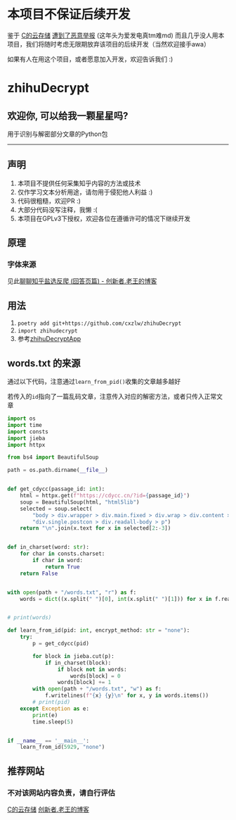 # 本项目不保证后续开发

鉴于
[C的云存储](http://mp.weixin.qq.com/profile?src=3&timestamp=1685724428&ver=1&signature=7aX47yuLgfUkD8Svf3OTJIfL1kDRq1T2R-7kv3utqF0hFsn49dRHWMbAs-P4K2VES5TXJ1PmIEL3n4nvxMjNVw==)
[遭到了恶意举报](https://mp.weixin.qq.com/s?src=11&timestamp=1685724428&ver=4566&signature=sHBp-x1jHGRp79o*-vZYNn56PYe1uaBbjkzWRW7WQHfaDSnzeT5xawzylKxkJ3kLwT1NmytwamWhg7Yo2JooeHmZyYvKUumC9I13igv2v9QHK8kajXH3zA4QtRbF0d7A&new=1)
(这年头为爱发电真tm难md)
而且几乎没人用本项目，我们将随时考虑无限期放弃该项目的后续开发（当然欢迎接手awa）

如果有人在用这个项目，或者愿意加入开发，欢迎告诉我们 :)

# zhihuDecrypt

## 欢迎你, 可以给我一颗星星吗?

用于识别与解密部分文章的Python包

---

## 声明

1. 本项目不提供任何采集知乎内容的方法或技术
2. 仅作学习文本分析用途，请勿用于侵犯他人利益 :)
3. 代码很粗糙，欢迎PR :)
4. 大部分代码没写注释，我懒 :(
5. 本项目在GPLv3下授权，欢迎各位在遵循许可的情况下继续开发

## 原理

### 字体来源

见此[聊聊知乎盐选反爬 (回答页篇) - 创新者.老王的博客](https://blog.cxzlw.top/2023/07/05/zhihu-aac-old/)

## 用法

1. `poetry add git+https://github.com/cxzlw/zhihuDecrypt`
2. `import zhihudecrypt`
3. 参考[zhihuDecryptApp](https://github.com/cxzlw/zhihuDecryptApp)

## words.txt 的来源

通过以下代码，注意通过`learn_from_pid()`收集的文章越多越好

若传入的`id`指向了一篇乱码文章，注意传入对应的解密方法，或者只传入正常文章

```python
import os
import time
import consts
import jieba
import httpx

from bs4 import BeautifulSoup

path = os.path.dirname(__file__)


def get_cdycc(passage_id: int):
    html = httpx.get(f"https://cdycc.cn/?id={passage_id}")
    soup = BeautifulSoup(html, "html5lib")
    selected = soup.select(
        "body > div.wrapper > div.main.fixed > div.wrap > div.content > div:nth-child(1) > div.post > "
        "div.single.postcon > div.readall-body > p")
    return "\n".join(x.text for x in selected[2:-3])


def in_charset(word: str):
    for char in consts.charset:
        if char in word:
            return True
    return False


with open(path + "/words.txt", "r") as f:
    words = dict((x.split(" ")[0], int(x.split(" ")[1])) for x in f.read().rstrip("\n").split("\n") if in_charset(x))


# print(words)

def learn_from_id(pid: int, encrypt_method: str = "none"):
    try:
        p = get_cdycc(pid)

        for block in jieba.cut(p):
            if in_charset(block):
                if block not in words:
                    words[block] = 0
                words[block] += 1
        with open(path + "/words.txt", "w") as f:
            f.writelines(f"{x} {y}\n" for x, y in words.items())
        # print(pid)
    except Exception as e:
        print(e)
        time.sleep(5)


if __name__ == '__main__':
    learn_from_id(5929, "none")
```

## 推荐网站

### 不对该网站内容负责，请自行评估

[C的云存储](https://cdycc.cn/)
[创新者.老王的博客](https://blog.cxzlw.top/)
